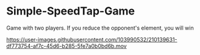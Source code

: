 # Simple-SpeedTap-Game
Game with two players. If you reduce the opponent's element, you will win

https://user-images.githubusercontent.com/103990532/210139631-df773754-af7c-45d6-b285-5fe7a0b0bd6b.mov


